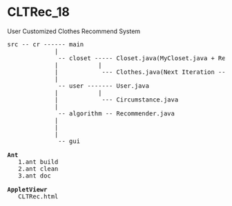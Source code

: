 # CLTRec_18
User Customized Clothes Recommend System

<pre>
src -- cr ------ main
             |
              -- closet ----- Closet.java(MyCloset.java + RecCloset.java)
             |           |
             |            --- Clothes.java(Next Iteration --> Feature Manage)
             |
              -- user ------- User.java
             |           |
             |            --- Circumstance.java
             |
              -- algorithm -- Recommender.java
             |            
             |
             |
              -- gui

<b>Ant</b>
   1.ant build
   2.ant clean
   3.ant doc

<b>AppletViewr</b>
   CLTRec.html
</pre>
